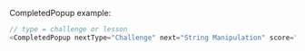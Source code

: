 CompletedPopup example:

```js
// type = challenge or lesson
<CompletedPopup nextType="Challenge" next="String Manipulation" score="10" />
```
